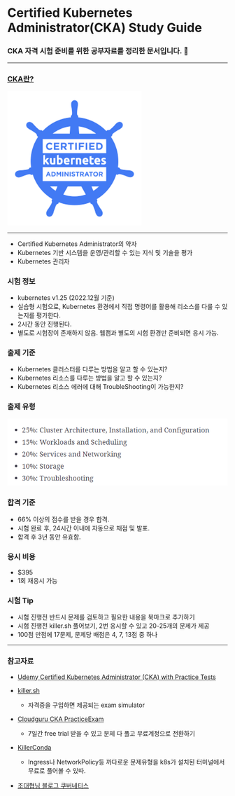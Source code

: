 # Certified Kubernetes Administrator(CKA) Study Guide

<h3>CKA 자격 시험 준비를 위한 공부자료를 정리한 문서입니다. 🙌 </h3>

---
### [CKA란?](https://training.linuxfoundation.org/certification/certified-kubernetes-administrator-cka/)

<img src="../cka/images/1-2.png">

---

- Certified Kubernetes Administrator의 약자
- Kubernetes 기반 시스템을 운영/관리할 수 있는 지식 및 기술을 평가
- Kubernetes 관리자

### 시험 정보
- kubernetes v1.25 (2022.12월 기준)
- 실습형 시험으로, Kubernetes 환경에서 직접 명령어를 활용해 리소스를 다룰 수 있는지를 평가한다.
- 2시간 동안 진행된다.
- 별도로 시험장이 존재하지 않음.
웹캠과 별도의 시험 환경만 준비되면 응시 가능.

### 출제 기준
- Kubernetes 클러스터를 다루는 방법을 알고 할 수 있는지?
- Kubernetes 리소스를 다루는 방법을 알고 할 수 있는지?
- Kubernetes 리소스 에러에 대해 TroubleShooting이 가능한지?

### 출제 유형

![img.png](../cka/images/1-3.png)

### 합격 기준

- 66% 이상의 점수를 받을 경우 합격.
- 시험 완료 후, 24시간 이내에 자동으로 채점 및 발표.
- 합격 후 3년 동안 유효함.

### 응시 비용
- $395
- 1회 재응시 가능

### 시험 Tip
- 시험 진행전 반드시 문제를 검토하고 필요한 내용을 북마크로 추가하기
- 시험 진행전 killer.sh 풀어보기, 2번 응시할 수 있고 20-25개의 문제가 제공
- 100점 만점에 17문제, 문제당 배점은 4, 7, 13점 중 하나

---
### 참고자료

- [Udemy Certified Kubernetes Administrator (CKA) with Practice Tests](https://www.udemy.com/course/certified-kubernetes-administrator-with-practice-tests/)
- [killer.sh](https://killer.sh/)
  - 자격증을 구입하면 제공되는 exam simulator

- [Cloudguru CKA PracticeExam](https://acloudguru.com/course/certified-kubernetes-administrator-cka)
  - 7일간 free trial 받을 수 있고 문제 다 풀고 무료계정으로 전환하기

- [KillerConda](https://killercoda.com/killer-shell-cka)
  - Ingress나 NetworkPolicy등 까다로운 문제유형을 k8s가 설치된 터미널에서 무료로 풀어볼 수 있따.

- [조대협님 블로그 쿠버네티스](https://bcho.tistory.com/category/%ED%81%B4%EB%9D%BC%EC%9A%B0%EB%93%9C%20%EC%BB%B4%ED%93%A8%ED%8C%85%20%26%20NoSQL/%EB%8F%84%EC%BB%A4%20%26%20%EC%BF%A0%EB%B2%84%EB%84%A4%ED%8B%B0%EC%8A%A4)